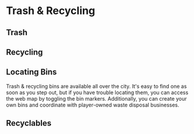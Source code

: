 # Trash & Recycling

## Trash
## Recycling
## Locating Bins
Trash & recycling bins are available all over the city. It's easy to find one as soon as you step out, but if you have trouble locating them, you can access the web map by toggling the bin markers. Additionally, you can create your own bins and coordinate with player-owned waste disposal businesses.
## Recyclables